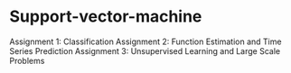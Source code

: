 # Support-vector-machine
Assignment 1: Classification
Assignment 2: Function Estimation and Time Series Prediction
Assignment 3: Unsupervised Learning and Large Scale Problems
